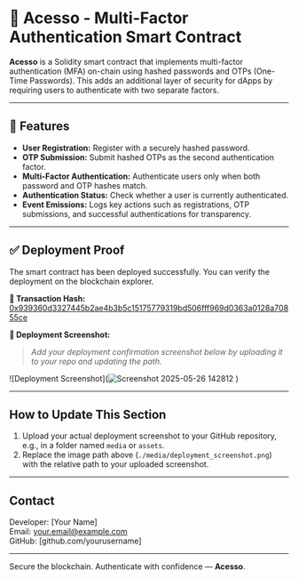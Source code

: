 # 🔐 Acesso - Multi-Factor Authentication Smart Contract

**Acesso** is a Solidity smart contract that implements multi-factor authentication (MFA) on-chain using hashed passwords and OTPs (One-Time Passwords). This adds an additional layer of security for dApps by requiring users to authenticate with two separate factors.

---

## 🚀 Features

- **User Registration:** Register with a securely hashed password.
- **OTP Submission:** Submit hashed OTPs as the second authentication factor.
- **Multi-Factor Authentication:** Authenticate users only when both password and OTP hashes match.
- **Authentication Status:** Check whether a user is currently authenticated.
- **Event Emissions:** Logs key actions such as registrations, OTP submissions, and successful authentications for transparency.

---

## ✅ Deployment Proof

The smart contract has been deployed successfully. You can verify the deployment on the blockchain explorer.

**🔗 Transaction Hash:**  
[0x939360d3327445b2ae4b3b5c15175779319bd506fff969d0363a0128a70855ce](https://etherscan.io/tx/0x939360d3327445b2ae4b3b5c15175779319bd506fff969d0363a0128a70855ce)

**📸 Deployment Screenshot:**  

> _Add your deployment confirmation screenshot below by uploading it to your repo and updating the path._

![Deployment Screenshot](![Screenshot 2025-05-26 142812](https://github.com/user-attachments/assets/84b6c4a9-5c53-4c97-b9a7-1414913b92b5)
)

---

## How to Update This Section

1. Upload your actual deployment screenshot to your GitHub repository, e.g., in a folder named `media` or `assets`.
2. Replace the image path above (`./media/deployment_screenshot.png`) with the relative path to your uploaded screenshot.

---

## Contact

Developer: [Your Name]  
Email: your.email@example.com  
GitHub: [github.com/yourusername]

---

Secure the blockchain. Authenticate with confidence — **Acesso**.
